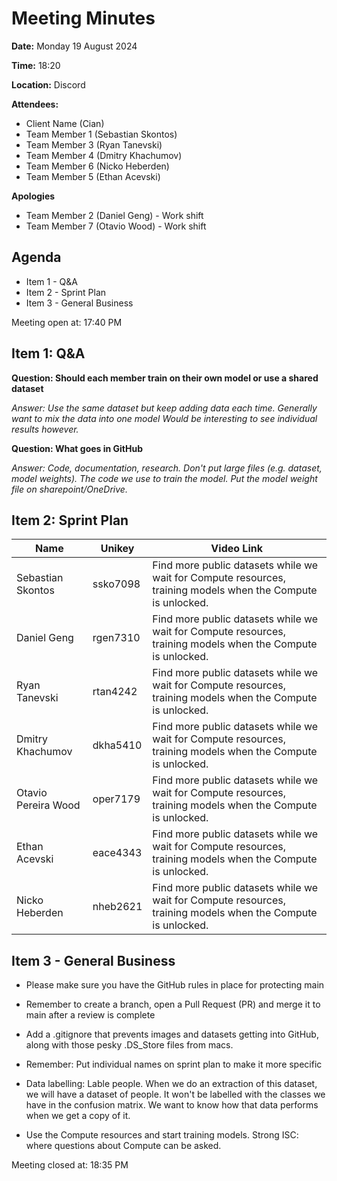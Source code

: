 # Meeting Minutes

**Date:** Monday 19 August 2024

**Time:** 18:20

**Location:** Discord

**Attendees:**

* Client Name (Cian)
* Team Member 1 (Sebastian Skontos)
* Team Member 3 (Ryan Tanevski)
* Team Member 4 (Dmitry Khachumov)
* Team Member 6 (Nicko Heberden)
* Team Member 5 (Ethan Acevski)

**Apologies**
* Team Member 2 (Daniel Geng) - Work shift
* Team Member 7 (Otavio Wood) - Work shift


## Agenda

* Item 1 - Q&A
* Item 2 - Sprint Plan
* Item 3 - General Business

Meeting open at: 17:40 PM




## Item 1: Q&A

**Question: Should each member train on their own model or use a shared dataset**

*Answer: Use the same dataset but keep adding data each time. Generally want to mix the data into one model Would be interesting to see individual results however.*


**Question: What goes in GitHub**

*Answer: Code, documentation, research. Don't put large files (e.g. dataset, model weights). The code we use to train the model. Put the model weight file on sharepoint/OneDrive.*


## Item 2: Sprint Plan

| Name | Unikey | Video Link |
|--|--|--|
| Sebastian Skontos | ssko7098 | Find more public datasets while we wait for Compute resources, training models when the Compute is unlocked. |
| Daniel Geng | rgen7310 | Find more public datasets while we wait for Compute resources, training models when the Compute is unlocked. |
| Ryan Tanevski | rtan4242 | Find more public datasets while we wait for Compute resources, training models when the Compute is unlocked. |
| Dmitry Khachumov | dkha5410 | Find more public datasets while we wait for Compute resources, training models when the Compute is unlocked. |
| Otavio Pereira Wood | oper7179 | Find more public datasets while we wait for Compute resources, training models when the Compute is unlocked. |
| Ethan Acevski | eace4343 | Find more public datasets while we wait for Compute resources, training models when the Compute is unlocked. |
| Nicko Heberden | nheb2621 | Find more public datasets while we wait for Compute resources, training models when the Compute is unlocked. |

## Item 3 - General Business

* Please make sure you have the GitHub rules in place for protecting main
* Remember to create a branch, open a Pull Request (PR) and merge it to main after a review is complete
* Add a .gitignore that prevents images and datasets getting into GitHub, along with those pesky .DS_Store files from macs.

* Remember: Put individual names on sprint plan to make it more specific
* Data labelling: Lable people. When we do an extraction of this dataset, we will have a dataset of people. It won't be labelled with the classes we have in the confusion matrix. We want to know how that data performs when we get a copy of it.
* Use the Compute resources and start training models. Strong ISC: where questions about Compute can be asked.


Meeting closed at:  18:35 PM

